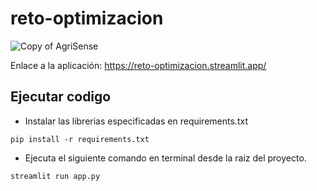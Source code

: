 # reto-optimizacion

![Copy of AgriSense](https://github.com/user-attachments/assets/883ed750-aa95-480a-95ab-43d7e21ea3e2)


Enlace a la aplicación: https://reto-optimizacion.streamlit.app/

## Ejecutar codigo
- Instalar las librerias especificadas en requirements.txt

```
pip install -r requirements.txt
```

- Ejecuta el siguiente comando en terminal desde la raiz del proyecto.
```
streamlit run app.py
```


